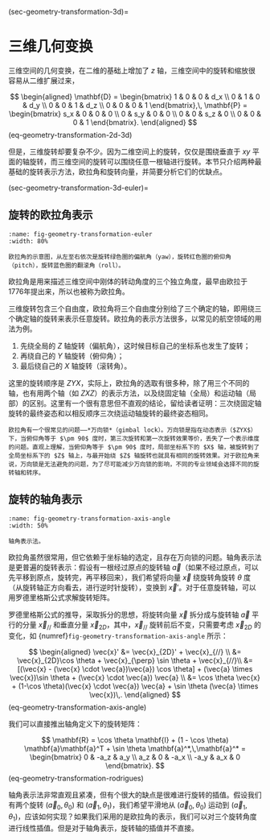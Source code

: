 (sec-geometry-transformation-3d)=
# 三维几何变换

三维空间的几何变换，在二维的基础上增加了 $z$ 轴，三维空间中的旋转和缩放很容易从二维扩展过来，

$$
     \begin{aligned}
        \mathbf{D} = 
        \begin{bmatrix}
            1 & 0 & 0 & d_x \\
            0 & 1 & 0 & d_y \\
            0 & 0 & 1 & d_z \\
            0 & 0 & 0 & 1
        \end{bmatrix},\,
        \mathbf{P} = 
        \begin{bmatrix}
            s_x & 0 & 0 & 0 \\
            0 & s_y & 0 & 0 \\
            0 & 0 & s_z & 0 \\
            0 & 0 & 0 & 1
        \end{bmatrix}.
    \end{aligned}
$$ (eq-geometry-transformation-2d-3d)

但是，三维旋转却要复杂不少。因为二维空间上的旋转，仅仅是围绕垂直于 $xy$ 平面的轴旋转，而三维空间的旋转可以围绕任意一根轴进行旋转。本节只介绍两种最基础的旋转表示方法，欧拉角和旋转向量，并简要分析它们的优缺点。

(sec-geometry-transformation-3d-euler)=
## 旋转的欧拉角表示

```{figure} fig/euler.png
:name: fig-geometry-transformation-euler
:width: 80%

欧拉角的示意图，从左至右依次是旋转绿色圈的偏航角（yaw），旋转红色圈的俯仰角（pitch），旋转蓝色圈的翻滚角（roll）。
```

欧拉角是用来描述三维空间中刚体的转动角度的三个独立角度，最早由欧拉于1776年提出来，所以也被称为欧拉角。

三维旋转包含三个自由度，欧拉角将三个自由度分别给了三个确定的轴，即用绕三个确定轴的旋转来表示任意旋转。欧拉角的表示方法很多，以常见的航空领域的用法为例。


1. 先绕全局的 $Z$ 轴旋转（偏航角），这时候目标自己的坐标系也发生了旋转；
2. 再绕自己的 $Y$ 轴旋转（俯仰角）；
3. 最后绕自己的 $X$ 轴旋转（滚转角）。

这里的旋转顺序是 $ZYX$，实际上，欧拉角的选取有很多种，除了用三个不同的轴，也有用两个轴（如 $ZXZ$）的表示方法，以及绕固定轴（全局）和运动轴（局部）的区别。这里有一个很有意思但不直观的结论，留给读者证明：三次绕固定轴旋转的最终姿态和以相反顺序三次绕运动轴旋转的最终姿态相同。

```{hint}
欧拉角有一个很常见的问题——*万向锁*（gimbal lock）。万向锁是指在动态表示（$ZYX$）下，当俯仰角等于 $\pm 90$ 度时，第三次旋转和第一次旋转效果等价，丢失了一个表示维度的问题。直观上理解，当俯仰角等于 $\pm 90$ 度时，局部坐标系下的 $X$ 轴，被旋转到了全局坐标系下的 $Z$ 轴上，与最开始绕 $Z$ 轴旋转也就具有相同的旋转效果。对于欧拉角来说，万向锁是无法避免的问题，为了尽可能减少万向锁的影响，不同的专业领域会选择不同的旋转轴和转序。
```

## 旋转的轴角表示

```{figure} fig/axis-angle.png
:name: fig-geometry-transformation-axis-angle
:width: 50%

轴角表示法。
```

欧拉角虽然很常用，但它依赖于坐标轴的选定，且存在万向锁的问题。轴角表示法是更普遍的旋转表示：假设有一根经过原点的旋转轴 $\vec{a}$（如果不经过原点，可以先平移到原点，旋转完，再平移回来），我们希望将向量 $\vec{x}$ 绕旋转角旋转 $\theta$ 度（从旋转轴正方向看去，进行逆时针旋转），变换到 $\vec{x}'$。对于任意旋转轴，可以用罗德里格斯公式求解旋转矩阵。

罗德里格斯公式的推导，采取拆分的思想，将旋转向量 $\vec{x}$ 拆分成与旋转轴 $\vec{a}$ 平行的分量 $\vec{x}_{//}$ 和垂直分量 $\vec{x}_{2D}$，其中，$\vec{x}_{//}$ 旋转前后不变，只需要考虑 $\vec{x}_{2D}$ 的变化，如 {numref}`fig-geometry-transformation-axis-angle` 所示：

$$
  \begin{aligned}
    \vec{x}'    &= \vec{x}_{2D}' + \vec{x}_{//} \\
                &= \vec{x}_{2D}\cos \theta + \vec{x}_{\perp} \sin \theta + \vec{x}_{//}\\
                &= [(\vec{x} - (\vec{x} \cdot \vec{a})\vec{a}) \cos \theta] + (\vec{a} \times \vec{x})\sin \theta + (\vec{x} \cdot \vec{a}) \vec{a} \\
                &= \cos \theta \vec{x} + (1-\cos \theta)(\vec{x} \cdot \vec{a}) \vec{a} + \sin \theta (\vec{a} \times \vec{x})\,.
  \end{aligned}
$$ (eq-geometry-transformation-axis-angle)

我们可以直接推出轴角定义下的旋转矩阵：

$$
    \mathbf{R} = \cos \theta \mathbf{I} + (1 - \cos \theta) \mathbf{a}\mathbf{a}^T + \sin \theta \mathbf{a}^*,\,\mathbf{a}^* = \begin{bmatrix}
        0 & -a_z & a_y \\
        a_z & 0 & -a_x \\
        -a_y & a_x & 0
    \end{bmatrix}.
$$ (eq-geometry-transformation-rodrigues)

轴角表示法非常直观且紧凑，但有个很大的缺点是很难进行旋转的插值。假设我们有两个旋转 $(\vec{a}_0, \theta_0)$ 和 $(\vec{a}_1, \theta_1)$，我们希望平滑地从 $(\vec{a}_0, \theta_0)$ 运动到 $(\vec{a}_1, \theta_1)$，应该如何实现？如果我们采用的是欧拉角的表示，我们可以对三个旋转角度进行线性插值。但是对于轴角表示，旋转轴的插值并不直接。
